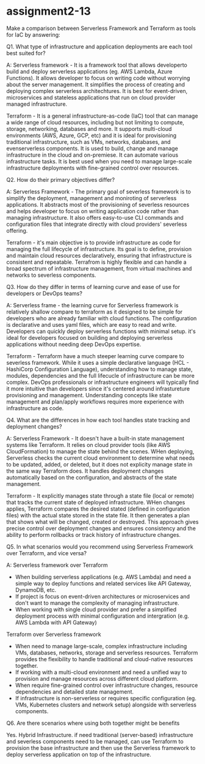 # assignment2-13

Make a comparison between Serverless Framework and Terraform as tools for IaC by answering:

Q1.  What type of infrastructure and application deployments are each tool best suited for? 

A: Serverless framework - It is a framework tool that allows developerto build and deploy serverless applications (eg. AWS Lambda, Azure Functions). It allows developer to focus on writing code without worrying about the server management. It simplifies the process of creating and deploying complex serverless architechtures. It is best for event-driven, microservices and stateless applications that run on cloud provider managed infrastructure. 

Terraform - It is a general infrastructure-as-code (IaC) tool that can manage a wide range of cloud resources, including but not limiting to compute, storage, networking, databases and more. It supports multi-cloud environments (AWS, Azure, GCP, etc) and it is ideal for provisioning traditional infrastructure, such as VMs, networks, databases, and evenserverless components. It is used to build, change and manage infrastructure in the cloud and on-premiese. It can automate various infrastructure tasks. It is best used when you need to manage large-scale infrastructure deployments with fine-grained control over resources.

Q2. How do their primary objectives differ? 

A: Serverless Framework - The primary goal of severless framework is to simplify the deployment, management and moniroting of serverless applications. It abstracts most of the provisioning of severless resources and helps developer to focus on writing application code rather than managing infrastructure. It also offers easy-to-use CLI commands and configuration files that integrate directly with cloud providers' severless offering.

Terraform - it's main objective is to provide infrastructure as code for managing the full lifecycle of infrastructure. Its goal is to define, provision and maintain cloud resources declaratively, ensuring that infrastructure is consistent and repeatable. Terrafrom is highly flexible and can handle a broad spectrum of infrastructure management, from virtual machines and networks to severless components.

Q3. How do they differ in terms of learning curve and ease of use for developers or DevOps teams? 

A: Serverless frame -  the learning curve for Serverless framework is relatively shallow compare to terraform as it designed to be simple for developers who are already familiar with cloud functions. The configuration is declarative and uses yaml files, which are easy to read and write. Developers can quickly deploy serverless functions with minimal setup. it's ideal for developers focused on building and deploying serverless applications without needing deep DevOps expertise.

Terraform - Terraform have a much steeper learning curve compare to severless framework. While it uses a simple declarative language (HCL - HashiCorp Configuration Language), understanding how to manage state, modules, dependencies and the full lifecucle of infrastructure can be more complex. DevOps professionals or infrastructure engineers will typically find it more intuitive than developers since it's centered around infrastureture provisioning and management. Understanding concepts like state management and plan/apply workflows requires more experience with infrastructure as code.

Q4. What are the differences in how each tool handles state tracking and deployment changes? 

A: Serverless Framework - It doesn't have a built-in state management systems like Terraform. It relies on cloud provider tools (like AWS CloudFormation) to manage the state behind the scenes. WHen deploying, Serverless checks the current cloud environment to determine what needs to be updated, added, or deleted, but it does not explicity manage state in the same way Terraform does. It handles deployment changes automatically based on the configuration, and abstracts of the state management.

Terraform - It explicitly manages state through a state file (local or remote) that tracks the current state of deployed infrastructure. WHen changes applies, Terraform compares the desired stated (defined in configuration files) with the actual state stored in the state file. It then generates a plan that shows what will be changed, created or destroyed. This approach gives precise control over deployment changes and ensures consistency and the ability to perform rollbacks or track history of infrastructure changes.

Q5. In what scenarios would you recommend using Serverless Framework over Terraform, and vice versa? 

A: Serverless framework over Terraform
  - When building serverless applications (e.g. AWS Lambda) and need a simple way to deploy functions and related services like API Gateway, DynamoDB, etc.
  - If project is focus on event-driven architectures or microservices and don't want to manage the complexity of managing infrastructure.
  - When working with single cloud provider and prefer a simplified deployment process with minimal configuration and intergration (e.g. AWS Lambda with API Gateway)

Terraform over Serverless framework
- When need to manage large-scale, complex infrastructure including VMs, databases, networks, storage and serverless resources. Terraform provides the flexibility to handle traditional and cloud-native resources together.
- If working with a multi-cloud environment and need a unified way to provision and manage resources across different cloud platform.
- When require fine-grained control over infrastructure changes, resource dependencies and detailed state management.
- If infrastructure is non-serverless or requires specific configuration (eg. VMs, Kubernetes clusters and network setup) alongside with serverless components.

Q6. Are there scenarios where using both together might be benefits

Yes. 
Hybrid Infrastructure. if need traditional (server-based) infrastructure and severless components need to be managed, can use Terraform to provision the base infrastructure and then use the Serverless framework to deploy serverless application on top of the infrastructure.

